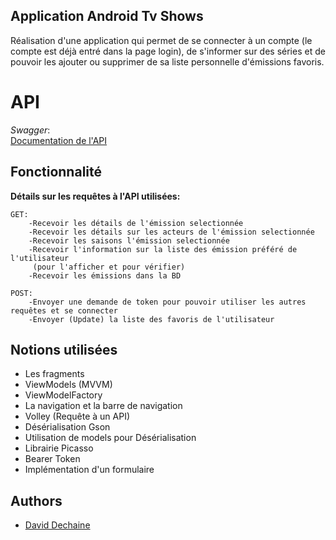 ## Application Android Tv Shows
Réalisation d'une application qui permet de se connecter à un compte (le compte est déjà entré dans la page login), de s'informer sur des séries et de pouvoir les ajouter ou supprimer de sa liste personnelle d'émissions favoris.
# API
*Swagger*:  
[Documentation de l'API](https://tvshowdbapi.herokuapp.com/)
## Fonctionnalité
**Détails sur les requêtes à l'API utilisées:**

    GET: 
        -Recevoir les détails de l'émission selectionnée
        -Recevoir les détails sur les acteurs de l'émission selectionnée
        -Recevoir les saisons l'émission selectionnée
        -Recevoir l'information sur la liste des émission préféré de l'utilisateur
         (pour l'afficher et pour vérifier)
        -Recevoir les émissions dans la BD

    POST:
        -Envoyer une demande de token pour pouvoir utiliser les autres requêtes et se connecter
        -Envoyer (Update) la liste des favoris de l'utilisateur

    
## Notions utilisées
- Les fragments
- ViewModels (MVVM)
- ViewModelFactory
- La navigation et la barre de navigation
- Volley (Requête à un API)
- Désérialisation Gson
- Utilisation de models pour Désérialisation
- Librairie Picasso
- Bearer Token
- Implémentation d'un formulaire
## Authors

- [David Dechaine](https://github.com/DavidDechaine)
